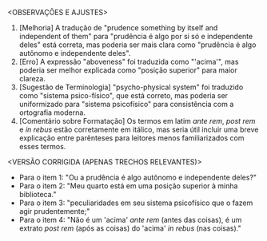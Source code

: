 <OBSERVAÇÕES E AJUSTES>
1. [Melhoria] A tradução de "prudence something by itself and independent of them" para "prudência é algo por si só e independente deles" está correta, mas poderia ser mais clara como "prudência é algo autônomo e independente deles".
2. [Erro] A expressão "aboveness" foi traduzida como "'acima'", mas poderia ser melhor explicada como "posição superior" para maior clareza.
3. [Sugestão de Terminologia] "psycho-physical system" foi traduzido como "sistema psico-físico", que está correto, mas poderia ser uniformizado para "sistema psicofísico" para consistência com a ortografia moderna.
4. [Comentário sobre Formatação] Os termos em latim _ante rem_, _post rem_ e _in rebus_ estão corretamente em itálico, mas seria útil incluir uma breve explicação entre parênteses para leitores menos familiarizados com esses termos.

<VERSÃO CORRIGIDA (APENAS TRECHOS RELEVANTES)>
- Para o item 1: "Ou a prudência é algo autônomo e independente deles?"
- Para o item 2: "Meu quarto está em uma posição superior à minha biblioteca."
- Para o item 3: "peculiaridades em seu sistema psicofísico que o fazem agir prudentemente;"
- Para o item 4: "Não é um 'acima' _ante rem_ (antes das coisas), é um extrato _post rem_ (após as coisas) do 'acima' _in rebus_ (nas coisas)."